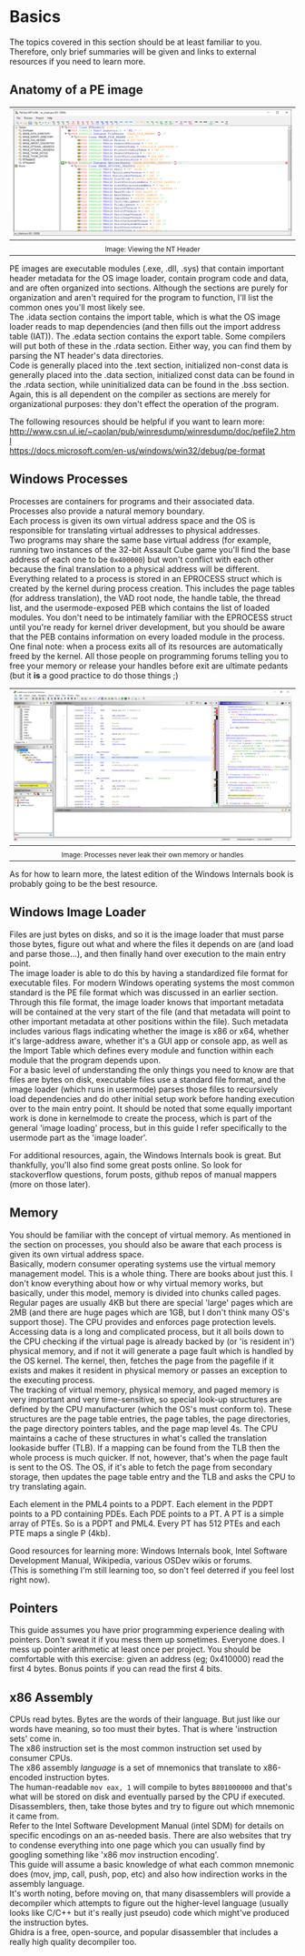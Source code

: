 # Basics #

The topics covered in this section should be at least familiar to you.  
Therefore, only brief summaries will be given and links to external resources if you need to learn more.

## Anatomy of a PE image ##

| ![viewing the NT header](guide_images/viewing-NT-header.png) |
|:--:|
| <sub>Image: Viewing the NT Header</sub> | 

PE images are executable modules (.exe, .dll, .sys) that contain important header metadata for the OS image loader, contain program code and data, and are often organized into sections. Although the sections are purely for organization and aren't required for the program to function, I'll list the common ones you'll most likely see.<br>
The .idata section contains the import table, which is what the OS image loader reads to map dependencies (and then fills out the import address table (IAT)). The .edata section contains the export table. Some compilers will put both of these in the .rdata section. Either way, you can find them by parsing the NT header's data directories.<br>
Code is generally placed into the .text section, initialized non-const data is generally placed into the .data section, initialized const data can be found in the .rdata section, while uninitialized data can be found in the .bss section.<br>
Again, this is all dependent on the compiler as sections are merely for organizational purposes: they don't effect the operation of the program.<br>

The following resources should be helpful if you want to learn more:
http://www.csn.ul.ie/~caolan/pub/winresdump/winresdump/doc/pefile2.html  
https://docs.microsoft.com/en-us/windows/win32/debug/pe-format

## Windows Processes ##

Processes are containers for programs and their associated data. Processes also provide a natural memory boundary.<br>
Each process is given its own virtual address space and the OS is responsible for translating virtual addresses to physical addresses.<br>
Two programs may share the same base virtual address (for example, running two instances of the 32-bit Assault Cube game you'll find the base address of each one to be `0x400000`) but won't conflict with each other because the final translation to a physical address will be different.<br>
Everything related to a process is stored in an EPROCESS struct which is created by the kernel during process creation. This includes the page tables (for address translation), the VAD root node, the handle table, the thread list, and the usermode-exposed PEB which contains the list of loaded modules. You don't need to be intimately familiar with the EPROCESS struct until you're ready for kernel driver development, but you should be aware that the PEB contains information on every loaded module in the process.<br>
One final note: when a process exits all of its resources are automatically freed by the kernel. All those people on programming forums telling you to free your memory or release your handles before exit are ultimate pedants (but it **is** a good practice to do those things ;)<br>

| ![ntoskrnl!PspRundownSingleProcess](guide_images/processes-cant-leak.png) |
|:--:|
| <sub>Image: Processes never leak their own memory or handles</sub> | 

As for how to learn more, the latest edition of the Windows Internals book is probably going to be the best resource.<br>

## Windows Image Loader ##
Files are just bytes on disks, and so it is the image loader that must parse those bytes, figure out what and where the files it depends on are (and load and parse those...), and then finally hand over execution to the main entry point.<br>
The image loader is able to do this by having a standardized file format for executable files. For modern Windows operating systems the most common standard is the PE file format which was discussed in an earlier section.<br>
Through this file format, the image loader knows that important metadata will be contained at the very start of the file (and that metadata will point to other important metadata at other positions within the file). Such metadata includes various flags indicating whether the image is x86 or x64, whether it's large-address aware, whether it's a GUI app or console app, as well as the Import Table which defines every module and function within each module that the program depends upon.<br>
For a basic level of understanding the only things you need to know are that files are bytes on disk, executable files use a standard file format, and the image loader (which runs in usermode) parses those files to recursively load dependencies and do other initial setup work before handing execution over to the main entry point. It should be noted that some equally important work is done in kernelmode to create the process, which is part of the general 'image loading' process, but in this guide I refer specifically to the usermode part as the 'image loader'.<br>

For additional resources, again, the Windows Internals book is great. But thankfully, you'll also find some great posts online. So look for stackoverflow questions, forum posts, github repos of manual mappers (more on those later).

## Memory ##
You should be familiar with the concept of virtual memory. As mentioned in the section on processes, you should also be aware that each process is given its own virtual address space.  
Basically, modern consumer operating systems use the virtual memory management model. This is a whole thing. There are books about just this. I don't know everything about how or why virtual memory works, but basically, under this model, memory is divided into chunks called pages. Regular pages are usually 4KB but there are special 'large' pages which are 2MB (and there are huge pages which are 1GB, but I don't think many OS's support those). The CPU provides and enforces page protection levels.  
Accessing data is a long and complicated process, but it all boils down to the CPU checking if the virtual page is already backed by (or 'is resident in') physical memory, and if not it will generate a page fault which is handled by the OS kernel. The kernel, then, fetches the page from the pagefile if it exists and makes it resident in physical memory or passes an exception to the executing process.  
The tracking of virtual memory, physical memory, and paged memory is very important and very time-sensitive, so special look-up structures are defined by the CPU manufacturer (which the OS's must conform to). These structures are the page table entries, the page tables, the page directories, the page directory pointers tables, and the page map level 4s. The CPU maintains a cache of these structures in what's called the translation lookaside buffer (TLB). If a mapping can be found from the TLB then the whole process is much quicker. If not, however, that's when the page fault is sent to the OS. The OS, if it's able to fetch the page from secondary storage, then updates the page table entry and the TLB and asks the CPU to try translating again.  

Each element in the PML4 points to a PDPT. Each element in the PDPT points to a PD containing PDEs. Each PDE points to a PT. A PT is a simple array of PTEs. So is a PDPT and PML4. Every PT has 512 PTEs and each PTE maps a single P (4kb).

Good resources for learning more: Windows Internals book, Intel Software Development Manual, Wikipedia, various OSDev wikis or forums.  
(This is something I'm still learning too, so don't feel deterred if you feel lost right now).


## Pointers ##
This guide assumes you have prior programming experience dealing with pointers. Don't sweat it if you mess them up sometimes. Everyone does. I mess up pointer arithmetic at least once per project. You should be comfortable with this exercise: given an address (eg; 0x410000) read the first 4 bytes. Bonus points if you can read the first 4 bits.

## x86 Assembly ##
CPUs read bytes. Bytes are the words of their language. But just like our words have meaning, so too must their bytes. That is where 'instruction sets' come in.  
The x86 instruction set is the most common instruction set used by consumer CPUs.  
The x86 assembly *language* is a set of mnemonics that translate to x86-encoded instruction bytes.  
The human-readable `mov eax, 1` will compile to bytes `B801000000` and that's what will be stored on disk and eventually parsed by the CPU if executed.  
Disassemblers, then, take those bytes and try to figure out which mnemonic it came from.  
Refer to the Intel Software Development Manual (intel SDM) for details on specific encodings on an as-needed basis. There are also websites that try to condense everything into one page which you can usually find by googling something like 'x86 mov instruction encoding'.  
This guide will assume a basic knowledge of what each common mnemonic does (mov, jmp, call, push, pop, etc) and also how indirection works in the assembly language.  
It's worth noting, before moving on, that many disassemblers will provide a decompiler which attempts to figure out the higher-level language (usually looks like C/C++ but it's really just pseudo) code which might've produced the instruction bytes.  
Ghidra is a free, open-source, and popular disassembler that includes a really high quality decompiler too.